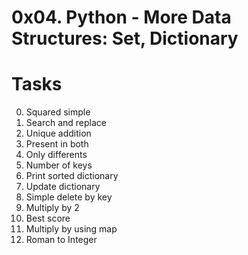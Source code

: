 # 0x04. Python - More Data Structures: Set, Dictionary

# Tasks

0. Squared simple
1. Search and replace
2. Unique addition
3. Present in both 
4. Only differents
5. Number of keys 
6. Print sorted dictionary
7. Update dictionary 
8. Simple delete by key 
9. Multiply by 2 
10. Best score
11. Multiply by using map
12. Roman to Integer